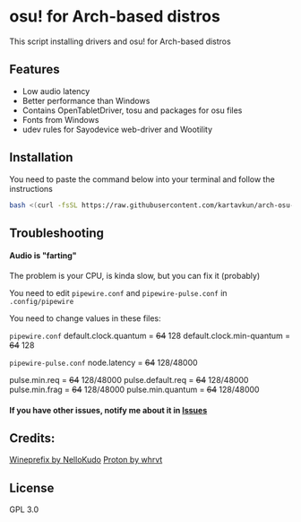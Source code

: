 # osu! for Arch-based distros

This script installing drivers and osu! for Arch-based distros

## Features

- Low audio latency
- Better performance than Windows
- Contains OpenTabletDriver, tosu and packages for osu files
- Fonts from Windows
- udev rules for Sayodevice web-driver and Wootility

## Installation

You need to paste the command below into your terminal and follow the instructions

```sh
bash <(curl -fsSL https://raw.githubusercontent.com/kartavkun/arch-osu-wine/main/setup.sh)
```

## Troubleshooting
#### Audio is "farting"
The problem is your CPU, is kinda slow, but you can fix it (probably)

You need to edit `pipewire.conf` and `pipewire-pulse.conf` in `.config/pipewire`

You need to change values in these files:

`pipewire.conf`
default.clock.quantum    = ~~64~~ 128
default.clock.min-quantum  = ~~64~~ 128


`pipewire-pulse.conf`
node.latency = ~~64~~ 128/48000

pulse.min.req       = ~~64~~ 128/48000
pulse.default.req   = ~~64~~ 128/48000
pulse.min.frag      = ~~64~~ 128/48000
pulse.min.quantum   = ~~64~~ 128/48000

#### If you have other issues, notify me about it in [Issues](https://github.com/kartavkun/arch-osu-wine/issues)

## Credits:
[Wineprefix by NelloKudo](https://gitlab.com/NelloKudo/osu-winello-prefix)
[Proton by whrvt](https://github.com/whrvt/umubuilder)

## License

GPL 3.0

